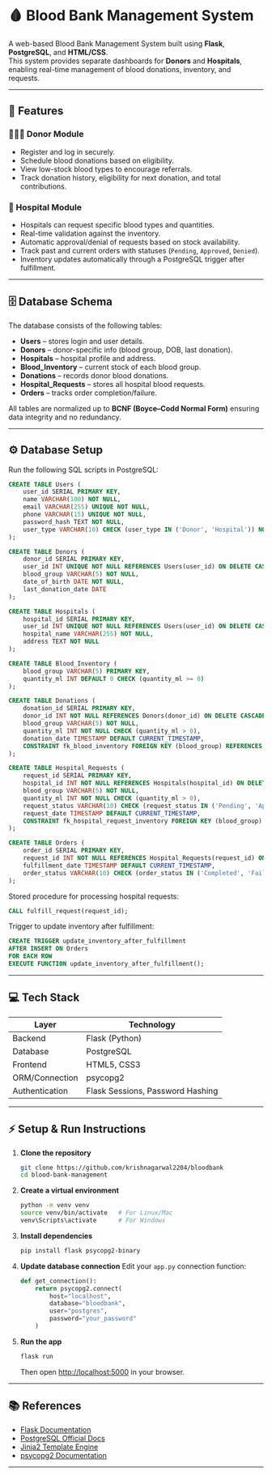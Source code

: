 # 🩸 Blood Bank Management System

A web-based Blood Bank Management System built using **Flask**, **PostgreSQL**, and **HTML/CSS**.  
This system provides separate dashboards for **Donors** and **Hospitals**, enabling real-time management of blood donations, inventory, and requests.

---

## 🚀 Features

### 🧑‍🤝‍🧑 Donor Module
- Register and log in securely.
- Schedule blood donations based on eligibility.
- View low-stock blood types to encourage referrals.
- Track donation history, eligibility for next donation, and total contributions.

### 🏥 Hospital Module
- Hospitals can request specific blood types and quantities.
- Real-time validation against the inventory.
- Automatic approval/denial of requests based on stock availability.
- Track past and current orders with statuses (`Pending`, `Approved`, `Denied`).
- Inventory updates automatically through a PostgreSQL trigger after fulfillment.

---

## 🗄️ Database Schema

The database consists of the following tables:

- **Users** – stores login and user details.  
- **Donors** – donor-specific info (blood group, DOB, last donation).  
- **Hospitals** – hospital profile and address.  
- **Blood_Inventory** – current stock of each blood group.  
- **Donations** – records donor blood donations.  
- **Hospital_Requests** – stores all hospital blood requests.  
- **Orders** – tracks order completion/failure.

All tables are normalized up to **BCNF (Boyce–Codd Normal Form)** ensuring data integrity and no redundancy.

---

## ⚙️ Database Setup

Run the following SQL scripts in PostgreSQL:

```sql
CREATE TABLE Users (
    user_id SERIAL PRIMARY KEY,
    name VARCHAR(100) NOT NULL,
    email VARCHAR(255) UNIQUE NOT NULL,
    phone VARCHAR(15) UNIQUE NOT NULL,
    password_hash TEXT NOT NULL,
    user_type VARCHAR(10) CHECK (user_type IN ('Donor', 'Hospital')) NOT NULL
);

CREATE TABLE Donors (
    donor_id SERIAL PRIMARY KEY,
    user_id INT UNIQUE NOT NULL REFERENCES Users(user_id) ON DELETE CASCADE,
    blood_group VARCHAR(5) NOT NULL,
    date_of_birth DATE NOT NULL,
    last_donation_date DATE
);

CREATE TABLE Hospitals (
    hospital_id SERIAL PRIMARY KEY,
    user_id INT UNIQUE NOT NULL REFERENCES Users(user_id) ON DELETE CASCADE,
    hospital_name VARCHAR(255) NOT NULL,
    address TEXT NOT NULL
);

CREATE TABLE Blood_Inventory (
    blood_group VARCHAR(5) PRIMARY KEY,
    quantity_ml INT DEFAULT 0 CHECK (quantity_ml >= 0)
);

CREATE TABLE Donations (
    donation_id SERIAL PRIMARY KEY,
    donor_id INT NOT NULL REFERENCES Donors(donor_id) ON DELETE CASCADE,
    blood_group VARCHAR(5) NOT NULL,
    quantity_ml INT NOT NULL CHECK (quantity_ml > 0),
    donation_date TIMESTAMP DEFAULT CURRENT_TIMESTAMP,
    CONSTRAINT fk_blood_inventory FOREIGN KEY (blood_group) REFERENCES Blood_Inventory(blood_group) ON UPDATE CASCADE
);

CREATE TABLE Hospital_Requests (
    request_id SERIAL PRIMARY KEY,
    hospital_id INT NOT NULL REFERENCES Hospitals(hospital_id) ON DELETE CASCADE,
    blood_group VARCHAR(5) NOT NULL,
    quantity_ml INT NOT NULL CHECK (quantity_ml > 0),
    request_status VARCHAR(10) CHECK (request_status IN ('Pending', 'Approved', 'Denied')) DEFAULT 'Pending',
    request_date TIMESTAMP DEFAULT CURRENT_TIMESTAMP,
    CONSTRAINT fk_hospital_request_inventory FOREIGN KEY (blood_group) REFERENCES Blood_Inventory(blood_group) ON UPDATE CASCADE
);

CREATE TABLE Orders (
    order_id SERIAL PRIMARY KEY,
    request_id INT NOT NULL REFERENCES Hospital_Requests(request_id) ON DELETE CASCADE,
    fulfillment_date TIMESTAMP DEFAULT CURRENT_TIMESTAMP,
    order_status VARCHAR(10) CHECK (order_status IN ('Completed', 'Failed')) NOT NULL
);
```

Stored procedure for processing hospital requests:

```sql
CALL fulfill_request(request_id);
```

Trigger to update inventory after fulfillment:

```sql
CREATE TRIGGER update_inventory_after_fulfillment
AFTER INSERT ON Orders
FOR EACH ROW
EXECUTE FUNCTION update_inventory_after_fulfillment();
```

---

## 💻 Tech Stack

| Layer | Technology |
|-------|-------------|
| Backend | Flask (Python) |
| Database | PostgreSQL |
| Frontend | HTML5, CSS3 |
| ORM/Connection | psycopg2 |
| Authentication | Flask Sessions, Password Hashing |

---

## ⚡ Setup & Run Instructions

1. **Clone the repository**
   ```bash
   git clone https://github.com/krishnagarwal2204/bloodbank
   cd blood-bank-management
   ```

2. **Create a virtual environment**
   ```bash
   python -m venv venv
   source venv/bin/activate   # For Linux/Mac
   venv\Scripts\activate      # For Windows
   ```

3. **Install dependencies**
   ```bash
   pip install flask psycopg2-binary
   ```

4. **Update database connection**
   Edit your `app.py` connection function:
   ```python
   def get_connection():
       return psycopg2.connect(
           host="localhost",
           database="bloodbank",
           user="postgres",
           password="your_password"
       )
   ```

5. **Run the app**
   ```bash
   flask run
   ```
   Then open [http://localhost:5000](http://localhost:5000) in your browser.

---

## 📚 References

- [Flask Documentation](https://flask.palletsprojects.com/)
- [PostgreSQL Official Docs](https://www.postgresql.org/docs/)
- [Jinja2 Template Engine](https://jinja.palletsprojects.com/)
- [psycopg2 Documentation](https://www.psycopg.org/docs/)

---
